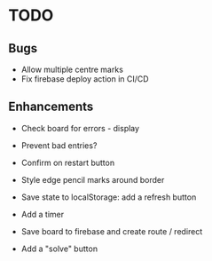 # TODO

## Bugs

- Allow multiple centre marks
- Fix firebase deploy action in CI/CD

## Enhancements

- Check board for errors - display
- Prevent bad entries?

- Confirm on restart button
- Style edge pencil marks around border
- Save state to localStorage: add a refresh button

- Add a timer
- Save board to firebase and create route / redirect
- Add a "solve" button
